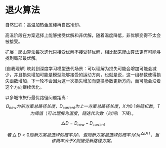 # 退火算法

自然过程：高温加热金属棒再自然冷却。

高温阶段在方案选择上能够接受优解和非优解，随着温度降低，非优解变得不太会被接受。

扩展：爬山算法每次迭代只接受优解不接受非优解，相比起来爬山算法更有可能寻找到局部最优解。

[自我理解] 映射到深度学习模型迭代场景：可以理解为损失可能会增加可能会减少，并且损失增加可能是模型能够接受的运动方向，也就是说，这一组参数使得损失函数增加，下一轮不会因为这一次损失增加而更换参数更新方向，而可能会沿着这个方向继续优化。

以多城市旅行最优路径问题距离：
$$
D_{new}为新方案总路径长度，D_{current}为上一方案总路径长度，X为0~1的随机数，T为阈值（可以理解为温度，随迭代次数（时间）下降）。
$$

$$
△D=D_{new}-D_{current}
$$

$$
若△D<0则新方案被选择的概率为1，否则新方案被选择的概率为1/e^{△D/T}，当该概率大于X则接受新路径方案。
$$

